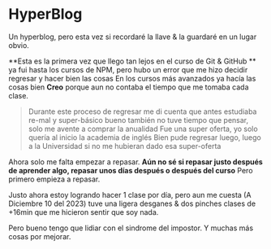 # HyperBlog
Un hyperblog, pero esta vez si recordaré la llave &amp; la guardaré en un lugar obvio. 

**Esta es la primera vez que llego tan lejos en el curso de Git & GitHub ** ya fui hasta los cursos de NPM, pero hubo un error que me hizo decidir regresar y hacer bien las cosas
En los cursos más avanzados ya hacía las cosas bien **Creo** porque aun no contaba el tiempo que me tomaba cada clase. 

> Durante este proceso de regresar me di cuenta que antes estudiaba re-mal y super-básico
> bueno también no tuve tiempo que pensar, solo me avente a comprar la anualidad
> Fue una super oferta, yo solo quería al inicio la academia de inglés
> Bien pude regresar luego, luego a la Universidad si no me hubieran dado esa super-oferta

Ahora solo me falta empezar a repasar. **Aún no sé si repasar justo después de aprender algo, repasar unos días después o después del curso** Pero primero empieza a repasar. 

Justo ahora estoy logrando hacer 1 clase por día, pero aun me cuesta (A Diciembre 10 del 2023) tuve una ligera desganes & dos pinches clases de +16min que me hicieron sentir que soy nada. 

Pero bueno tengo que lidiar con el sindrome del impostor. Y muchas más cosas por mejorar.